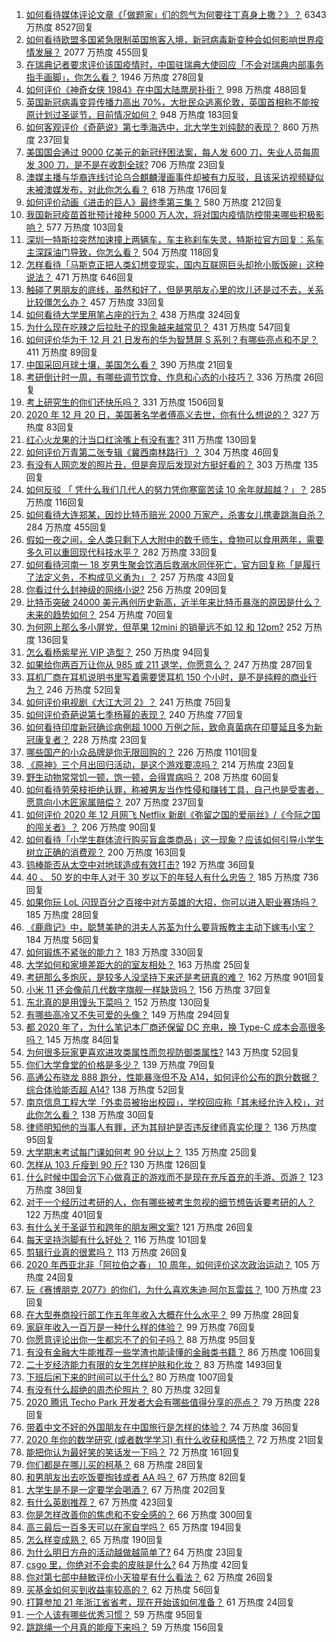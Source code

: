 1. [如何看待媒体评论文章《「做题家」们的怨气为何要往丁真身上撒？》？](https://www.zhihu.com/question/435706809) 6343 万热度 8527回复
1. [如何看待欧盟多国紧急限制英国旅客入境，新冠病毒新变种会如何影响世界疫情发展？](https://www.zhihu.com/question/435784567) 2077 万热度 455回复
1. [在瑞典记者要求评价该国疫情时，中国驻瑞典大使回应「不会对瑞典内部事务指手画脚」，你怎么看？](https://www.zhihu.com/question/435784082) 1946 万热度 278回复
1. [如何评价《神奇女侠 1984》在中国大陆票房扑街？](https://www.zhihu.com/question/435654866) 998 万热度 488回复
1. [英国新冠病毒变异传播力高出 70%，大批民众逃离伦敦，英国首相称不能按原计划过圣诞节，目前情况如何？](https://www.zhihu.com/question/435677444) 948 万热度 183回复
1. [如何客观评价《奇葩说》第七季海选中，北大学生刘纯懿的表现？](https://www.zhihu.com/question/435351110) 860 万热度 237回复
1. [美国国会通过 9000 亿美元的新冠纾困法案，每人发 600 刀，失业人员每周发 300 刀，是不是在收割全球?](https://www.zhihu.com/question/435806538) 706 万热度 23回复
1. [澳媒主播与华裔连线讨论乌合麒麟漫画事件却被有力反驳，且该采访视频疑似未被澳媒发布，对此你怎么看？](https://www.zhihu.com/question/435705927) 618 万热度 176回复
1. [如何评价动画《进击的巨人》最终季第三集？](https://www.zhihu.com/question/435720752) 580 万热度 212回复
1. [我国新冠疫苗首批预计接种 5000 万人次，将对国内疫情防控带来哪些积极影响？](https://www.zhihu.com/question/435798158) 577 万热度 103回复
1. [深圳一特斯拉突然加速撞上两辆车，车主称刹车失灵，特斯拉官方回复：系车主深踩油门导致，你怎么看？](https://www.zhihu.com/question/435837083) 504 万热度 118回复
1. [怎样看待「马斯克正把人类幻想变现实，国内互联网巨头却抢小贩饭碗」这种说法？](https://www.zhihu.com/question/433679559) 471 万热度 646回复
1. [触碰了男朋友的底线，虽然和好了，但是男朋友心里的坎儿还是过不去，关系比较僵怎么办？](https://www.zhihu.com/question/435322597) 457 万热度 33回复
1. [如何看待大学里用笔占座的行为？](https://www.zhihu.com/question/435368063) 438 万热度 324回复
1. [为什么现在吃辣之后拉肚子的现象越来越常见？](https://www.zhihu.com/question/20696502) 431 万热度 547回复
1. [如何评价华为于 12 月 21 日发布的华为智慧屏 S 系列？有哪些亮点和不足？](https://www.zhihu.com/question/435836528) 411 万热度 89回复
1. [中国采回月球土壤，美国怎么看？](https://www.zhihu.com/question/431947864) 390 万热度 21回复
1. [考研倒计时一周，有哪些调节饮食、作息和心态的小技巧？](https://www.zhihu.com/question/435798015) 336 万热度 26回复
1. [考上研究生的你们还快乐吗？](https://www.zhihu.com/question/402363496) 331 万热度 1506回复
1. [2020 年 12 月 20 日，美国著名学者傅高义去世，你有什么想说的？](https://www.zhihu.com/question/435792096) 327 万热度 83回复
1. [红心火龙果的汁当口红涂嘴上有没有害?](https://www.zhihu.com/question/434744917) 311 万热度 130回复
1. [如何评价万青第二张专辑《冀西南林路行》？](https://www.zhihu.com/question/67985896) 304 万热度 46回复
1. [有没有人网恋发的照片丑，但是奔现后发现对方挺好看的？](https://www.zhihu.com/question/266750825) 303 万热度 135回复
1. [如何反驳 「 凭什么我们几代人的努力凭你寒窗苦读 10 余年就超越？」？](https://www.zhihu.com/question/431601536) 285 万热度 116回复
1. [如何看待大连郑某，因炒比特币赔光 2000 万家产，杀害女儿携妻跳海自杀？](https://www.zhihu.com/question/435575039) 284 万热度 455回复
1. [假如一夜之间，全人类只剩下人大附中的数千师生，食物可以食用两年，需要多久可以重回现代科技水平？](https://www.zhihu.com/question/398135943) 282 万热度 33回复
1. [如何看待河南一 18 岁男生聚会饮酒后救溺水同伴死亡，官方回复称「是履行了法定义务，不构成见义勇为」？](https://www.zhihu.com/question/435803024) 257 万热度 43回复
1. [你看过什么封神级的网络小说?](https://www.zhihu.com/question/359404780) 256 万热度 209回复
1. [比特币突破 24000 美元再创历史新高，近半年来比特币暴涨的原因是什么？未来的趋势如何？](https://www.zhihu.com/question/435692521) 254 万热度 70回复
1. [为何网上那么多小屏党，但苹果 12mini 的销量远不如 12 和 12pm?](https://www.zhihu.com/question/434941670) 252 万热度 136回复
1. [怎么看杨紫星光 VIP 造型？](https://www.zhihu.com/question/435756519) 250 万热度 94回复
1. [如果给你两百万让你从 985 或 211 退学，你愿意么？](https://www.zhihu.com/question/434615779) 247 万热度 287回复
1. [耳机厂商在耳机说明书里写着需要煲耳机 150 个小时，是不是纯粹的商业行为？](https://www.zhihu.com/question/433119250) 246 万热度 52回复
1. [如何评价电视剧《大江大河 2》？](https://www.zhihu.com/question/392094923) 241 万热度 75回复
1. [如何评价奇葩说第七季杨幂的表现？](https://www.zhihu.com/question/435506337) 240 万热度 77回复
1. [如何看待印度新冠确诊病例超 1000 万例之际，致命真菌病在印蔓延且多为新冠康复者？](https://www.zhihu.com/question/435590183) 228 万热度 23回复
1. [哪些国产的小众品牌是你无限回购的？](https://www.zhihu.com/question/292164259) 226 万热度 1101回复
1. [《原神》三个月出回归活动，是这个游戏要凉吗？](https://www.zhihu.com/question/435819328) 214 万热度 23回复
1. [野生动物常常饥一顿，饱一顿，会得胃病吗？](https://www.zhihu.com/question/435273691) 208 万热度 60回复
1. [如何看待劳荣枝拒绝认罪，称被男友当作性侵和赚钱工具，自己也是受害者，愿意向小木匠家属赔偿？](https://www.zhihu.com/question/435804457) 207 万热度 237回复
1. [如何评价 2020 年 12 月网飞 Netflix 新剧《弥留之国的爱丽丝》/《今际之国的闯关者》？](https://www.zhihu.com/question/434269166) 206 万热度 90回复
1. [如何看待「小学生群体流行购买盲盒类商品」这一现象？应该如何引导小学生树立正确的消费观？](https://www.zhihu.com/question/435279057) 200 万热度 163回复
1. [钨棒能否从太空中对地球造成有效打击?](https://www.zhihu.com/question/435706105) 192 万热度 36回复
1. [40 、 50 岁的中年人对于 30 岁以下的年轻人有什么忠告？](https://www.zhihu.com/question/23422821) 185 万热度 736回复
1. [如果你玩 LoL 闪现百分之百接中对方英雄的大招，你可以进入职业赛场吗？](https://www.zhihu.com/question/434567125) 185 万热度 28回复
1. [《鹿鼎记》中，聪慧美艳的洪夫人苏荃为什么要背叛教主主动下嫁韦小宝？](https://www.zhihu.com/question/432491236) 184 万热度 56回复
1. [如何锻炼不紧张的能力？](https://www.zhihu.com/question/318545387) 183 万热度 330回复
1. [大学如何和家境差距大的的室友相处？](https://www.zhihu.com/question/34460425) 163 万热度 25回复
1. [考研那么多炮灰，是较多人没坚持下来还是考研真的难？](https://www.zhihu.com/question/388037964) 162 万热度 901回复
1. [小米 11 还会像前几代数字旗舰一样缺货吗？](https://www.zhihu.com/question/434800369) 156 万热度 37回复
1. [东北真的是用馒头下菜吗？](https://www.zhihu.com/question/434980751) 152 万热度 130回复
1. [有哪些高冷又不失可爱的头像？](https://www.zhihu.com/question/329630038) 149 万热度 294回复
1. [都 2020 年了，为什么笔记本厂商还保留 DC 充电，换 Type-C 成本会高很多吗？](https://www.zhihu.com/question/381287746) 145 万热度 84回复
1. [为何很多玩家更喜欢进攻类属性而忽视防御类属性?](https://www.zhihu.com/question/435587985) 143 万热度 52回复
1. [你们大学食堂的价格是多少？](https://www.zhihu.com/question/63917620) 139 万热度 79回复
1. [高通公布骁龙 888 跑分，性能暴涨但不及 A14，如何评价公布的跑分数据？综合体验能否超 A14?](https://www.zhihu.com/question/435525633) 138 万热度 52回复
1. [南京信息工程大学「外卖员被抬出校园」，学校回应称「其未经允许入校」，对此你怎么看？](https://www.zhihu.com/question/435856076) 138 万热度 30回复
1. [律师明知他的当事人有罪，还为其辩护是否违反律师真实伦理？](https://www.zhihu.com/question/434548168) 136 万热度 95回复
1. [大学期末考试每门课如何考 90 分以上？](https://www.zhihu.com/question/305524143) 135 万热度 25回复
1. [怎样从 103 斤瘦到 90 斤?](https://www.zhihu.com/question/362934930) 130 万热度 126回复
1. [什么时候中国会沉下心做真正的游戏而不是现在充斥首充的手游、页游？](https://www.zhihu.com/question/435616474) 123 万热度 38回复
1. [对于一个经历过考研的人，你有哪些被考生忽视的细节想告诉要考研的人？](https://www.zhihu.com/question/268360066) 122 万热度 401回复
1. [有什么关于圣诞节和跨年的朋友圈文案?](https://www.zhihu.com/question/360652290) 121 万热度 26回复
1. [每天坚持泡脚有什么好处？](https://www.zhihu.com/question/286352117) 116 万热度 101回复
1. [剪辑行业真的很累吗？](https://www.zhihu.com/question/264257968) 113 万热度 26回复
1. [2020 年西亚北非「阿拉伯之春」 10 周年，如何评价这次政治运动？](https://www.zhihu.com/question/435384267) 105 万热度 24回复
1. [玩《赛博朋克 2077》的你们，为什么喜欢朱迪·阿尔瓦雷兹？](https://www.zhihu.com/question/435736476) 100 万热度 23回复
1. [在大型券商投行部工作五年年收入大概在什么水平？](https://www.zhihu.com/question/28474832) 99 万热度 28回复
1. [家庭年收入一百万是一种什么样的体验？](https://www.zhihu.com/question/398961082) 99 万热度 76回复
1. [你愿意评论出你一生都忘不了的句子吗？](https://www.zhihu.com/question/435292142) 88 万热度 95回复
1. [有没有金融大牛能推荐一些学渣也能读懂的金融类书籍？](https://www.zhihu.com/question/34160174) 86 万热度 106回复
1. [二十岁经济能力有限的女生怎样护肤和化妆？](https://www.zhihu.com/question/27214615) 83 万热度 1493回复
1. [下班后闲下来的时间可以干什么?](https://www.zhihu.com/question/345473425) 80 万热度 1007回复
1. [有没有什么超绝的周杰伦照片？](https://www.zhihu.com/question/413007096) 80 万热度 32回复
1. [2020 腾讯 Techo Park 开发者大会有哪些值得分享的亮点？](https://www.zhihu.com/question/435122732) 79 万热度 228回复
1. [带着中文不好的外国朋友在中国旅行是怎样的体验？](https://www.zhihu.com/question/435224634) 74 万热度 36回复
1. [2020 年你的数学研究 (或者数学学习) 有什么收获和感悟？](https://www.zhihu.com/question/435659665) 72 万热度 21回复
1. [能把你认为最好笑的笑话发一下吗？](https://www.zhihu.com/question/424456605) 72 万热度 161回复
1. [你们都是在哪儿买的柯基？](https://www.zhihu.com/question/431162140) 68 万热度 28回复
1. [和男朋友出去吃饭要掏钱或者 AA 吗？](https://www.zhihu.com/question/434308674) 67 万热度 82回复
1. [大学生是不是一定要学会喝酒？](https://www.zhihu.com/question/291862481) 67 万热度 202回复
1. [有什么英剧推荐？](https://www.zhihu.com/question/31374927) 67 万热度 423回复
1. [你是怎样改善你的焦虑和不安全感的？](https://www.zhihu.com/question/28716550) 66 万热度 300回复
1. [高三最后一百多天可以在家自学吗？](https://www.zhihu.com/question/313228127) 65 万热度 194回复
1. [怎么样变成熟？](https://www.zhihu.com/question/288595752) 65 万热度 190回复
1. [为什么明日方舟的活动越做越简单了?](https://www.zhihu.com/question/435708223) 64 万热度 23回复
1. [csgo 里，你绝对不会卖的皮肤是什么?](https://www.zhihu.com/question/433213466) 64 万热度 42回复
1. [你对第七部中赫敏评价小天狼星有什么看法？](https://www.zhihu.com/question/401202747) 62 万热度 26回复
1. [买基金如何买到收益率较高的？](https://www.zhihu.com/question/30747459) 62 万热度 56回复
1. [打算参加 21 年浙江省省考，现在开始该如何准备？](https://www.zhihu.com/question/390270073) 61 万热度 24回复
1. [一个人该有哪些优秀习惯？](https://www.zhihu.com/question/429610635) 59 万热度 95回复
1. [跳跳绳一个月真的能瘦下来吗？](https://www.zhihu.com/question/427465220) 59 万热度 156回复